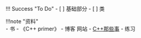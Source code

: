 !!! Success "To Do"
    - [ ] 基础部分
    - [ ] 类

!!!note "资料"  
    - 书
        - 《C++ primer》
    - 博客 网站
        - [C++那些事](https://light-city.github.io/basic_content/const/)
    - 练习
    

